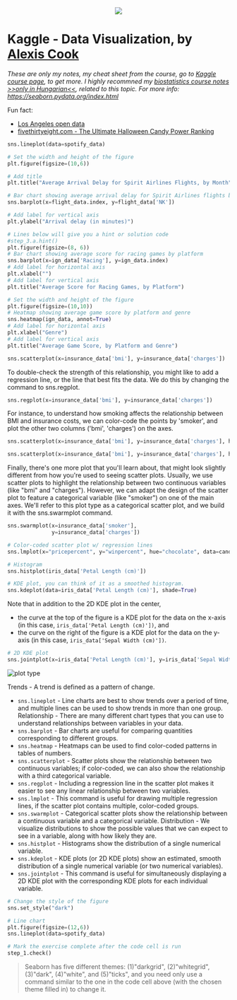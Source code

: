 <center> <img src="https://storage.googleapis.com/kaggle-media/learn/images/54BoIBW.png"></img></center>

# Kaggle - Data Visualization, by [Alexis Cook](https://www.kaggle.com/alexisbcook)

*These are only my notes, my cheat sheet from the course, go to [Kaggle course page](https://www.kaggle.com/learn/data-visualization), to get more. I highly recommned my [biostatistics course notes >>only in Hungarian<<](https://github.com/gabboraron/biostatisztika_es_alkalmazasai), related to this topic. For more info: https://seaborn.pydata.org/index.html*

Fun fact:
- [Los Angeles open data](https://data.lacity.org/)
- [fivethirtyeight.com - The Ultimate Halloween Candy Power Ranking ](https://fivethirtyeight.com/videos/the-ultimate-halloween-candy-power-ranking/)


```Python
sns.lineplot(data=spotify_data)
```


```Python
# Set the width and height of the figure
plt.figure(figsize=(10,6))

# Add title
plt.title("Average Arrival Delay for Spirit Airlines Flights, by Month")

# Bar chart showing average arrival delay for Spirit Airlines flights by month
sns.barplot(x=flight_data.index, y=flight_data['NK'])

# Add label for vertical axis
plt.ylabel("Arrival delay (in minutes)")
```

```Python
# Lines below will give you a hint or solution code
#step_3.a.hint()
plt.figure(figsize=(8, 6))
# Bar chart showing average score for racing games by platform
sns.barplot(x=ign_data['Racing'], y=ign_data.index)
# Add label for horizontal axis
plt.xlabel("")
# Add label for vertical axis
plt.title("Average Score for Racing Games, by Platform")
```

```Python
# Set the width and height of the figure
plt.figure(figsize=(10,10))
# Heatmap showing average game score by platform and genre
sns.heatmap(ign_data, annot=True)
# Add label for horizontal axis
plt.xlabel("Genre")
# Add label for vertical axis
plt.title("Average Game Score, by Platform and Genre")
```

```Python
sns.scatterplot(x=insurance_data['bmi'], y=insurance_data['charges'])
```
To double-check the strength of this relationship, you might like to add a regression line, or the line that best fits the data. We do this by changing the command to sns.regplot.

```Python
sns.regplot(x=insurance_data['bmi'], y=insurance_data['charges'])
```

For instance, to understand how smoking affects the relationship between BMI and insurance costs, we can color-code the points by 'smoker', and plot the other two columns ('bmi', 'charges') on the axes.

```Python
sns.scatterplot(x=insurance_data['bmi'], y=insurance_data['charges'], hue=insurance_data['smoker'])

sns.scatterplot(x=insurance_data['bmi'], y=insurance_data['charges'], hue=insurance_data['smoker'])
```

Finally, there's one more plot that you'll learn about, that might look slightly different from how you're used to seeing scatter plots. Usually, we use scatter plots to highlight the relationship between two continuous variables (like "bmi" and "charges"). However, we can adapt the design of the scatter plot to feature a categorical variable (like "smoker") on one of the main axes. We'll refer to this plot type as a categorical scatter plot, and we build it with the sns.swarmplot command.

```Python
sns.swarmplot(x=insurance_data['smoker'],
              y=insurance_data['charges'])
```

```Python
# Color-coded scatter plot w/ regression lines
sns.lmplot(x="pricepercent", y="winpercent", hue="chocolate", data=candy_data)
```

```Python
# Histogram 
sns.histplot(iris_data['Petal Length (cm)'])
```

```Python
# KDE plot, you can think of it as a smoothed histogram.
sns.kdeplot(data=iris_data['Petal Length (cm)'], shade=True)
```

Note that in addition to the 2D KDE plot in the center,
- the curve at the top of the figure is a KDE plot for the data on the x-axis (in this case, `iris_data['Petal Length (cm)'])`, and
- the curve on the right of the figure is a KDE plot for the data on the y-axis (in this case, `iris_data['Sepal Width (cm)'])`.

```PYthon
# 2D KDE plot
sns.jointplot(x=iris_data['Petal Length (cm)'], y=iris_data['Sepal Width (cm)'], kind="kde")
```

![plot type](https://storage.googleapis.com/kaggle-media/learn/images/LPWH19I.png)

Trends - A trend is defined as a pattern of change.
- `sns.lineplot` - Line charts are best to show trends over a period of time, and multiple lines can be used to show trends in more than one group.
Relationship - There are many different chart types that you can use to understand relationships between variables in your data.
- `sns.barplot` - Bar charts are useful for comparing quantities corresponding to different groups.
- `sns.heatmap` - Heatmaps can be used to find color-coded patterns in tables of numbers.
- `sns.scatterplot` - Scatter plots show the relationship between two continuous variables; if color-coded, we can also show the relationship with a third categorical variable.
- `sns.regplot` - Including a regression line in the scatter plot makes it easier to see any linear relationship between two variables.
- `sns.lmplot` - This command is useful for drawing multiple regression lines, if the scatter plot contains multiple, color-coded groups.
- `sns.swarmplot` - Categorical scatter plots show the relationship between a continuous variable and a categorical variable.
Distribution - We visualize distributions to show the possible values that we can expect to see in a variable, along with how likely they are.
- `sns.histplot` - Histograms show the distribution of a single numerical variable.
- `sns.kdeplot` - KDE plots (or 2D KDE plots) show an estimated, smooth distribution of a single numerical variable (or two numerical variables).
- `sns.jointplot` - This command is useful for simultaneously displaying a 2D KDE plot with the corresponding KDE plots for each individual variable.


```Python
# Change the style of the figure
sns.set_style("dark")

# Line chart 
plt.figure(figsize=(12,6))
sns.lineplot(data=spotify_data)

# Mark the exercise complete after the code cell is run
step_1.check()
```

> Seaborn has five different themes: (1)"darkgrid", (2)"whitegrid", (3)"dark", (4)"white", and (5)"ticks", and you need only use a command similar to the one in the code cell above (with the chosen theme filled in) to change it.


